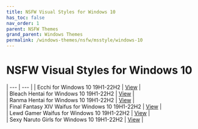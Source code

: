 ```yaml
---
title: NSFW Visual Styles for Windows 10
has_toc: false
nav_order: 1
parent: NSFW Themes
grand_parent: Windows Themes
permalink: /windows-themes/nsfw/msstyle/windows-10
---
```


NSFW Visual Styles for Windows 10
=======================================

| --- | --- |
| Ecchi for Windows 10 19H1-22H2 |  [View][Win10EcchiThemePage] |  
| Bleach Hentai for Windows 10 19H1-22H2 | [View][Win10BLEACHHentaiThemePage] |  
| Ranma Hentai for Windows 10 19H1-22H2 | [View][Win10RanmaHentaiThemePage] |  
| Final Fantasy XIV Waifus for Windows 10 19H1-22H2 | [View][Win10FFXIVWaifusThemePage] |  
| Lewd Gamer Waifus for Windows 10 19H1-22H2 | [View][Win10LewdGamerWaifusThemePage] |   
| Sexy Naruto Girls for Windows 10 19H1-22H2  | [View][Win10SexyNarutoGirlsThemePage] |  

<!-- ////////////////////////////////////////////////////////////////////////////////////////////////////////////////////// -->

[Win10EcchiThemePage]: /windows-themes/nsfw/msstyle/windows-10/ecchi
[Win10BLEACHHentaiThemePage]: /windows-themes/nsfw/msstyle/windows-10/bleach-hentai
[Win10RanmaHentaiThemePage]: /windows-themes/nsfw/msstyle/windows-10/ranma-hentai
[Win10FFXIVWaifusThemePage]: /windows-themes/nsfw/msstyle/windows-10/ffxiv-waifus
[Win10LewdGamerWaifusThemePage]: /windows-themes/nsfw/msstyle/windows-10/lewd-gamer-waifus
[Win10SexyNarutoGirlsThemePage]: /windows-themes/nsfw/msstyle/windows-10/sexy-naruto-girls

<!-- ////////////////////////////////////////////////////////////////////////////////////////////////////////////////////// -->
